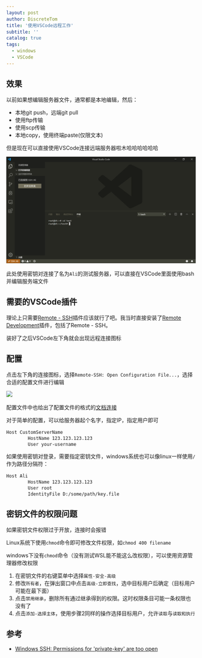 ```yaml
---
layout: post
author: DiscreteTom
title: '使用VSCode远程工作'
subtitle: ''
catalog: true
tags:
  - windows
  - VSCode
---
```


## 效果

以前如果想编辑服务器文件，通常都是本地编辑，然后：
- 本地git push，远端git pull
- 使用ftp传输
- 使用scp传输
- 本地copy，使用终端paste(仅限文本)

但是现在可以直接使用VSCode连接远端服务器啦木哈哈哈哈哈哈

![](/img/190928-1.png)

此处使用密钥对连接了名为`Ali`的测试服务器，可以直接在VSCode里面使用bash并编辑服务端文件

## 需要的VSCode插件

理论上只需要[Remote - SSH]()插件应该就行了吧。我当时直接安装了[Remote Development](https://marketplace.visualstudio.com/items?itemName=ms-vscode-remote.vscode-remote-extensionpack)插件，包括了Remote - SSH。

装好了之后VSCode左下角就会出现远程连接图标

## 配置

点击左下角的连接图标，选择`Remote-SSH: Open Configuration File...`，选择合适的配置文件进行编辑

![](/img/1908928-2.png)

配置文件中也给出了配置文件的格式的[文档连接](https://linux.die.net/man/5/ssh_config)

对于简单的配置，可以给服务器起个名字，指定IP，指定用户即可

```
Host CustomServerName
		HostName 123.123.123.123
		User your-username
```

如果使用密钥对登录，需要指定密钥文件，windows系统也可以像linux一样使用`/`作为路径分隔符：

```
Host Ali
		HostName 123.123.123.123
		User root
		IdentityFile D:/some/path/key.file
```

## 密钥文件的权限问题

如果密钥文件权限过于开放，连接时会报错

Linux系统下使用`chmod`命令即可修改文件权限，如`chmod 400 filename`

windows下没有`chmod`命令（没有测试WSL能不能这么改权限），可以使用资源管理器修改权限

1. 在密钥文件的右键菜单中选择`属性-安全-高级`
2. 修改`所有者`，在弹出窗口中点击`高级-立即查找`，选中目标用户后确定（目标用户可能在最下面）
3. 点击`禁用继承`，删除所有通过继承得到的权限。这时权限条目可能一条权限也没有了
4. 点击`添加-选择主体`，使用步骤2同样的操作选择目标用户，允许`读取`与`读取和执行`

## 参考

- [Windows SSH: Permissions for 'private-key' are too open](https://superuser.com/questions/1296024/windows-ssh-permissions-for-private-key-are-too-open)